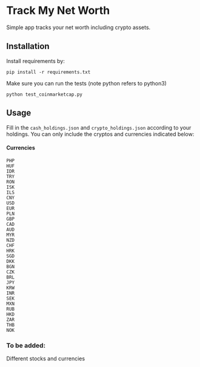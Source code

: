 # Track My Net Worth
Simple app tracks your net worth including crypto assets.

## Installation
Install requirements by:
```
pip install -r requirements.txt
```

Make sure you can run the tests (note python refers to python3)
```
python test_coinmarketcap.py
```

## Usage

Fill in the `cash_holdings.json` and `crypto_holdings.json` according to your holdings. You can only include the cryptos and currencies indicated below:

#### Currencies

```
PHP
HUF
IDR
TRY
RON
ISK
ILS
CNY
USD
EUR
PLN
GBP
CAD
AUD
MYR
NZD
CHF
HRK
SGD
DKK
BGN
CZK
BRL
JPY
KRW
INR
SEK
MXN
RUB
HKD
ZAR
THB
NOK
```

### To be added:
Different stocks and currencies
